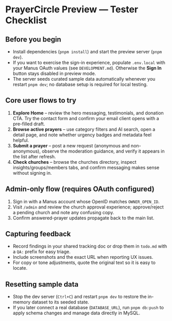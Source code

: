 # PrayerCircle Preview — Tester Checklist

## Before you begin
- Install dependencies (`pnpm install`) and start the preview server (`pnpm dev`).
- If you want to exercise the sign-in experience, populate `.env.local` with your Manus OAuth values (see `DEVELOPMENT.md`). Otherwise the **Sign In** button stays disabled in preview mode.
- The server seeds curated sample data automatically whenever you restart `pnpm dev`; no database setup is required for local testing.

## Core user flows to try
1. **Explore Home** – review the hero messaging, testimonials, and donation CTA. Try the contact form and confirm your email client opens with a pre-filled draft.
2. **Browse active prayers** – use category filters and AI search, open a detail page, and note whether urgency badges and metadata feel helpful.
3. **Submit a prayer** – post a new request (anonymous and non-anonymous), observe the moderation guidance, and verify it appears in the list after refresh.
4. **Check churches** – browse the churches directory, inspect insights/groups/members tabs, and confirm messaging makes sense without signing in.

## Admin-only flow (requires OAuth configured)
1. Sign in with a Manus account whose OpenID matches `OWNER_OPEN_ID`.
2. Visit `/admin` and review the church approval experience; approve/reject a pending church and note any confusing copy.
3. Confirm answered-prayer updates propagate back to the main list.

## Capturing feedback
- Record findings in your shared tracking doc or drop them in `todo.md` with a `QA:` prefix for easy triage.
- Include screenshots and the exact URL when reporting UX issues.
- For copy or tone adjustments, quote the original text so it is easy to locate.

## Resetting sample data
- Stop the dev server (`Ctrl+C`) and restart `pnpm dev` to restore the in-memory dataset to its seeded state.
- If you later connect a real database (`DATABASE_URL`), run `pnpm db:push` to apply schema changes and manage data directly in MySQL.
